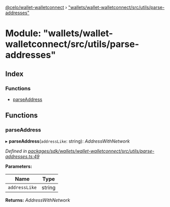 [@celo/wallet-walletconnect](../README.md) › ["wallets/wallet-walletconnect/src/utils/parse-addresses"](_wallets_wallet_walletconnect_src_utils_parse_addresses_.md)

# Module: "wallets/wallet-walletconnect/src/utils/parse-addresses"

## Index

### Functions

* [parseAddress](_wallets_wallet_walletconnect_src_utils_parse_addresses_.md#parseaddress)

## Functions

###  parseAddress

▸ **parseAddress**(`addressLike`: string): *AddressWithNetwork*

*Defined in [packages/sdk/wallets/wallet-walletconnect/src/utils/parse-addresses.ts:49](https://github.com/celo-org/celo-monorepo/blob/master/packages/sdk/wallets/wallet-walletconnect/src/utils/parse-addresses.ts#L49)*

**Parameters:**

Name | Type |
------ | ------ |
`addressLike` | string |

**Returns:** *AddressWithNetwork*
